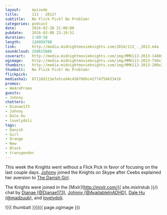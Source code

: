 ```yaml
---
layout:     episode
title:      113 - 2013?
subtitle:   No Flick Pick? No Problem!
categories: podcast
date:       2016-02-28 21:00:00
pubdate:    2016-03-08 23:19:51
duration:   2:09:58
length:     126056798
link:       http://media.midnightmovieknights.com/2016/113_-_2013.m4a
soundcloud: 250615686
coverart:   http://media.midnightmovieknights.com/img/MMK113-2013-1400x1400.png
ogimage:    http://media.midnightmovieknights.com/img/MMK113-2013-750x750.png
thumbsrc:   http://media.midnightmovieknights.com/img/MMK113-2013-200x200.png
thumbalt:   No Flick Pick? No Problem!
flickpick:  
mediasha1:  87118d113efe5ced4c4507866c42774f58433418
promos:
- WeArePromo
guests:
- Johnny
chatters:
- Dianae173
- Johnny
- Dale Hu
- lovelydoli
tags:
- Danish
- Girl
- Orange
- New
- Black
- transgender
---
```

This week the Knights went without a Flick Pick in favor of focusing on the last couple days. [Johnny](https://twitter.com/AvailableInADHD) joined the Knights on Skype after Ceebs explained her aversion to [The Danish Girl](http://www.imdb.com/title/tt0810819/).

The Knights were joined in the [Mixlr](http://mixlr.com/{{ site.mixlrstub }}/) chat by [Dianae (@Dianae173)](https://twitter.com/Dianae173), [Johnny (@AvailableInADHD)](https://twitter.com/AvailableInADHD), [Dale Hu (@madzuub)](https://twitter.com/madzuub), and [lovelydoli](https://mixlr.com/lovelydoli).

![{{ thumbalt }}]({{ page.ogimage }})